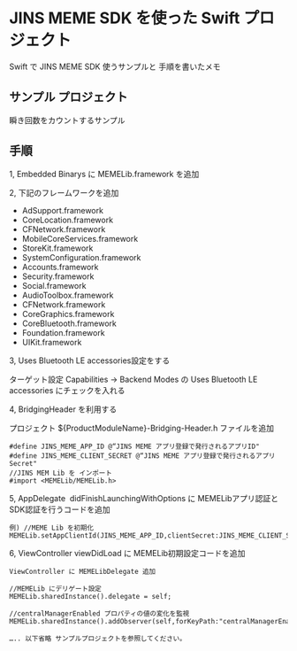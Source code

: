 # JINS MEME SDK を使った Swift プロジェクト

Swift で JINS MEME SDK 使うサンプルと 手順を書いたメモ

## サンプル プロジェクト

 瞬き回数をカウントするサンプル

## 手順

1, Embedded Binarys に MEMELib.framework を追加

2, 下記のフレームワークを追加

* AdSupport.framework
* CoreLocation.framework 
* CFNetwork.framework
* MobileCoreServices.framework 
* StoreKit.framework
* SystemConfiguration.framework
* Accounts.framework
* Security.framework 
* Social.framework 
* AudioToolbox.framework 
* CFNetwork.framework
* CoreGraphics.framework 
* CoreBluetooth.framework 
* Foundation.framework
* UIKit.framework

3, Uses Bluetooth LE accessories設定をする

ターゲット設定 Capabilities -> Backend Modes の Uses Bluetooth LE accessories にチェックを入れる

4, BridgingHeader を利用する

プロジェクト ${ProductModuleName}-Bridging-Header.h ファイルを追加
```
#define JINS_MEME_APP_ID @“JINS MEME アプリ登録で発行されるアプリID"
#define JINS_MEME_CLIENT_SECRET @“JINS MEME アプリ登録で発行されるアプリSecret"
//JINS MEM Lib を インポート
#import <MEMELib/MEMELib.h>
```
5, AppDelegate  didFinishLaunchingWithOptions に MEMELibアプリ認証とSDK認証を行うコードを追加

```
例) //MEME Lib を初期化
MEMELib.setAppClientId(JINS_MEME_APP_ID,clientSecret:JINS_MEME_CLIENT_SECRET);
```

6, ViewController viewDidLoad に MEMELib初期設定コードを追加
```
ViewController に MEMELibDelegate 追加

//MEMELib にデリゲート設定
MEMELib.sharedInstance().delegate = self;
 
//centralManagerEnabled プロパティの値の変化を監視
MEMELib.sharedInstance().addObserver(self,forKeyPath:"centralManagerEnabled",options:.New,context:nil);

….. 以下省略 サンプルプロジェクトを参照してください。
```
